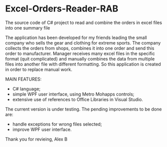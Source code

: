 # Excel-Orders-Reader-RAB
The source code of C# project to read and combine the orders in excel files into one summary file

The application has been developed for my friends leading the small company who
sells the gear and clothing for extreme sports. The company collects the orders
from shops, combines it into one order and send this order to manufacturer.
Manager receives many excel files in the specific format (quit complicated)
and manually combines the data from multiple files into another file with different formatting.
So this application is created in order to replace manual work.

MAIN FEATURES:
- C# language;
- simple WPF user interface, using Metro Mohapps controls;
- extensive use of references to Office Libraries in Visual Studio.

The current version is under testing. The pending improvements to be done are:
- handle exceptions for wrong files selected;
- improve WPF user interface.

Thank you for revieing,
Alex B
